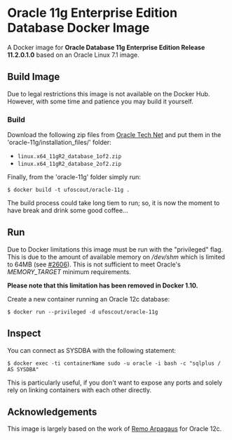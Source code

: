 # Oracle 11g Enterprise Edition Database Docker Image
A Docker image for **Oracle Database 11g Enterprise Edition Release 11.2.0.1.0** based on an Oracle Linux 7.1 image.

## Build Image
Due to legal restrictions this image is not available on the Docker Hub. However, with some time and patience you may build it yourself.

### Build
Download the following zip files from [Oracle Tech Net](http://www.oracle.com/technetwork/database/enterprise-edition/downloads/112010-linx8664soft-100572.html) and put them in the 'oracle-11g/installation_files/' folder:
 * `linux.x64_11gR2_database_1of2.zip`
 * `linux.x64_11gR2_database_2of2.zip`

Finally, from the 'oracle-11g' folder simply run:
```
$ docker build -t ufoscout/oracle-11g .
```
The build process could take long tiem to run; so, it is now the moment to have break and drink some good coffee...

## Run
Due to Docker limitations this image must be run with the "privileged" flag. This is due to the amount of available memory on */dev/shm* which is limited to 64MB (see [#2606](https://github.com/docker/docker/issues/2606)). This is not sufficient to meet Oracle's *MEMORY_TARGET* minimum requirements.

**Please note that this limitation has been removed in Docker 1.10.**

Create a new container running an Oracle 12c database:
```
$ docker run --privileged -d ufoscout/oracle-11g
```

## Inspect
You can connect as SYSDBA with the following statement:
```
$ docker exec -ti containerName sudo -u oracle -i bash -c "sqlplus / AS SYSDBA"
```
This is particularly useful, if you don't want to expose any ports and solely rely on linking containers with each other directly.

## Acknowledgements
This image is largely based on the work of [Remo Arpagaus](https://github.com/arpagaus/docker-oracle-12c) for Oracle 12c.
